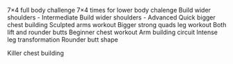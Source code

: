 7×4 full body challenge
7×4 times for lower body chalenge
Build wider shoulders - Intermediate
Build wider shoulders - Advanced
Quick bigger chest building
Sculpted arms workout
Bigger strong quads leg workout
Both lift and rounder butts
Beginner chest workout
Arm building circuit 
Intense leg transformation
Rounder butt shape

Killer chest building
